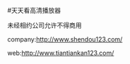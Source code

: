 #天天看高清播放器

未经相约公司允许不得商用


company:http://www.shendou123.com/


web:http://www.tiantiankan123.com/


